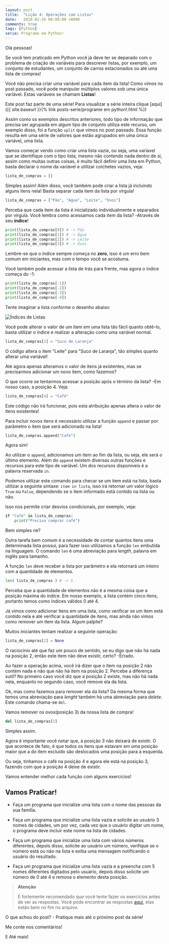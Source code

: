 ```yaml
---
layout: post
title:  "Lição 4: Operações com Listas"
date:   2018-02-26 00:00:00 +0000
comments: true
tags: [Python]
serie: Programe em Python!
---
```


Olá pessoas!

Se você tem praticado em Python você já deve ter se deparado com o problema de criação de variáveis para descrever listas, por exemplo, um conjunto de estudantes, um conjunto de carros estacionados ou até uma lista de compras!

Você não precisa criar uma variável para cada item da lista! Como vimos no post passado, você pode manipular múltiplos valores sob uma única variável. Estas variáveis se chamam **Listas**!

<!--more-->

Este post faz parte de uma série! Para visualizar a série inteira clique [aqui]({{ site.baseurl }}{% link posts-serie/programe em python!.html %})

Assim como os exemplos descritos anteriores, todo tipo de informação que precisa ser agrupada em algum tipo de conjunto utiliza este recurso, um exemplo disso, foi a função `split` que vimos no post passado. Essa função resulta em uma série de valores que estão agrupados em uma única variável, uma lista.

Vamos começar vendo como criar uma lista vazia, ou seja, uma varíavel que se identifique com o tipo lista, mesmo não contendo nada dentro de si, assim como muitas outras coisas, é muito fácil definir uma lista em Python, basta declarar o nome da variável e utilizar colchetes vazios, veja:

```python
lista_de_compras = []
```

Simples assim! Além disso, você também pode criar a lista já incluindo alguns itens nela! Basta separar cada item da lista por vírgula!

```python
lista_de_compras = ["Pão", "Água", "Leite", "Ovos"]
```

Perceba que cada item da lista é inicializado individualmente e separados por vírgula. Você lembra como acessamos cada item da lista? -Através de seu **índice**!

```python
print(lista_de_compras[0]) # -> Pão
print(lista_de_compras[1]) # -> Água
print(lista_de_compras[2]) # -> Leite
print(lista_de_compras[3]) # -> Ovos
```

Lembre-se que o índice sempre começa no **zero**, isso é um erro bem comum em iniciantes, mas com o tempo você se acostuma.

Você também pode acessar a lista de trás para frente, mas agora o índice começa do -1:

```python
print(lista_de_compras[-1])
print(lista_de_compras[-2])
print(lista_de_compras[-3])
print(lista_de_compras[-4])
```

Tente imaginar a lista conforme o desenho abaixo:

![Índices de Listas](https://i.imgur.com/OPShwvQ.jpg)

Você pode alterar o valor de um item em uma lista tão fácil quanto obtê-lo, basta utilizar o índice e realizar a alteração como uma variável normal.

```python
lista_de_compras[2] = "Suco de Laranja"
```

O código altera o item "Leite" para "Suco de Laranja", tão simples quanto alterar uma variável! 

Até agora apenas alteramos o valor de itens já existentes, mas se precisarmos adicionar um novo item, como fazemos?

O que ocorre se tentarmos acessar a posição após o término da lista? -Em nosso caso, a posição 4. Veja:

```python
lista_de_compras[4] = "Café"
```

Este código não irá funcionar, pois esta atribuição apenas altera o valor de itens existentes!

Para incluir novos itens é necessário utilizar a função `append` e passar por parâmetro o item que será adicionado na lista!

```python
lista_de_compras.append("Café")
```

Agora sim!

Ao utilizar o `append`, adicionamos um item ao fim da lista, ou seja, ele será o último elemento. Além do `append` existem diversas outras funções e recursos para este tipo de variável. Um dos recursos disponíveis é a palavra reservada `in`.

Podemos utilizar este comando para checar se um item está na lista, basta utilizar a seguinte sintaxe: `item in lista`, isso irá retornar um valor lógico `True` ou `False`, dependendo se o item informado está contido na lista ou não.

Isso nos permite criar desvios condicionais, por exemplo, veja:

```python
if "Café" in lista_de_compras:
    print("Preciso comprar café")
```

Bem simples né?

Outra tarefa bem comum é a necessidade de contar quantos itens uma determinada lista possui, para fazer isso utilizamos a função `len` embutida na linguagem. O comando `len` é uma abreviação para *length*, palavra em inglês para tamanho.

A função `len` deve receber a lista por parâmetro e ela retornará um inteiro com a quantidade de elementos. 

```python
len( lista_de_compras ) # -> 5
```

Perceba que a quantidade de elementos não é a mesma coisa que a posição máxima do índice. Em nosso exemplo, a lista contém cinco itens, portanto temos como índices válidos 0 até 4.

Já vimos como adicionar itens em uma lista, como verificar se um item está contido nela e até verificar a quantidade de itens, mas ainda não vimos como remover um item da lista. Algum palpite?

Muitos iniciantes tentam realizar a seguinte operação:

```python
lista_de_compras[2] = None
```
O raciocínio até que faz um pouco de sentido, se eu digo que não há nada na posição 2, então este item não deve existir, certo? -Errado.

Ao fazer a operação acima, você irá dizer que o item na posição 2 não contém nada e não que não há item na posição 2. Percebe a diferença sutíl? No primeiro caso você diz que a posição 2 existe, mas não há nada nela, enquanto no segundo caso, você remove ela da lista.

Ok, mas como fazemos para remover ela da lista? Da mesma forma que temos uma abreviação para *lenght* também há uma abreviação para *delete*. Este comando chama-se `del`.

Vamos remover os ovos(posição 3) da nossa lista de compra!

```python
del lista_de_compras[3]
```
Simples assim.

Agora é importante você notar que, a posição 3 não deixará de existir. O que acontece de fato, é que todos os itens que estavam em uma posição maior que a do item excluído são deslocados uma posição para a esquerda.

Ou seja, tínhamos o café na posição 4 e agora ele está na posição 3, fazendo com que a posição 4 deixe de existir.

Vamos entender melhor cada função com alguns exercícios!

## Vamos Praticar!

* Faça um programa que inicialize uma lista com o nome das pessoas da sua família.

* Faça um programa que inicialize uma lista vazia e solicite ao usuário 3 nomes de cidades, um por vez, cada vez que o usuário digitar um nome, o programa deve incluir este nome na lista de cidades. 

* Faça um programa que inicialize uma lista com vários números diferentes, depois disso, solicite ao usuário um número, verifique se o número está ou não na lista e exiba uma mensagem notificando o usuário do resultado.

* Faça um programa que inicialize uma lista vazia e a preencha com 5 nomes diferentes digitados pelo usuário, depois disso solicite um número de 0 até 4 e remova o elemento desta posição.

> **Atenção**
> 
> É fortemente recomendado que você tente fazer os exercícios antes de ver as respostas.
> Você pode encontrar as respostas [aqui](https://github.com/gabrielschade/Python-Intro-Serie/blob/master/04-Listas.py), elas estão bem no fim no arquivo.

O que achou do post? - Pratique mais até o próximo post da série!

Me conte nos comentários!

E Até mais!